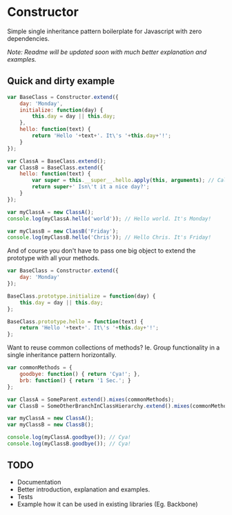 Constructor
===========

Simple single inheritance pattern boilerplate for Javascript with zero dependencies.

*Note: Readme will be updated soon with much better explanation and examples.*

Quick and dirty example
-----------------------

```javascript
var BaseClass = Constructor.extend({
	day: 'Monday',
	initialize: function(day) {
		this.day = day || this.day;
	},
	hello: function(text) {
		return 'Hello '+text+'. It\'s '+this.day+'!';
	}
});

var ClassA = BaseClass.extend();
var ClassB = BaseClass.extend({
	hello: function(text) {
		var super = this.__super__.hello.apply(this, arguments); // Call super
		return super+' Isn\'t it a nice day?';
	}
});

var myClassA = new ClassA();
console.log(myClassA.hello('world')); // Hello world. It's Monday!

var myClassB = new ClassB('Friday');
console.log(myClassB.hello('Chris')); // Hello Chris. It's Friday!
```

And of course you don't have to pass one big object to extend the prototype with all your methods.

```javascript
var BaseClass = Constructor.extend({
	day: 'Monday'
});

BaseClass.prototype.initialize = function(day) {
	this.day = day || this.day;
};

BaseClass.prototype.hello = function(text) {
	return 'Hello '+text+'. It\'s '+this.day+'!';
};
```

Want to reuse common collections of methods? Ie. Group functionality in a single inheritance pattern horizontally.

```javascript
var commonMethods = {
	goodbye: function() { return 'Cya!'; },
	brb: function() { return '1 Sec.'; }
};

var ClassA = SomeParent.extend().mixes(commonMethods);
var ClassB = SomeOtherBranchInClassHierarchy.extend().mixes(commonMethods);

var myClassA = new ClassA();
var myClassB = new ClassB();

console.log(myClassA.goodbye()); // Cya!
console.log(myClassB.goodbye()); // Cya!
```

TODO
----
* Documentation
* Better introduction, explanation and examples.
* Tests
* Example how it can be used in existing libraries (Eg. Backbone)
